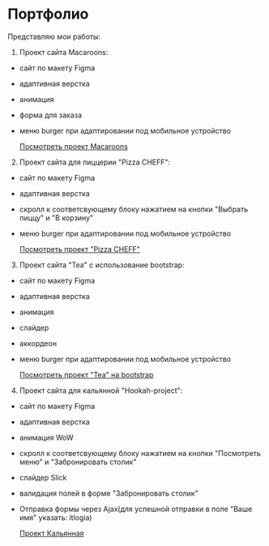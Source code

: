 # Портфолио

Представляю мои работы:

1. Проект сайта Macaroons:
- сайт по макету Figma
- адаптивная верстка
- анимация
- форма для заказа
- меню burger при адаптировании под мобильное устройство

    [Посмотреть проект Macaroons](https://sergey0034.github.io/Macaroons-layout/)

2. Проект сайта для пиццерии "Pizza CHEFF":
- сайт по макету Figma
- адаптивная верстка
- скролл к соответсвующему блоку нажатием на кнопки "Выбрать пиццу" и "В корзину"
- меню burger при адаптировании под мобильное устройство

    [Посмотреть проект "Pizza CHEFF"](https://sergey0034.github.io/Pizza-Cheff-adaptive/)

3. Проект сайта "Tea" с использование bootstrap:
- сайт по макету Figma
- адаптивная верстка
- анимация
- слайдер
- аккордеон
- меню burger при адаптировании под мобильное устройство

    [Посмотреть проект "Tea" на bootstrap](https://sergey0034.github.io/Tea-bootstrap/)

4. Проект сайта для кальянной "Hookah-project":
- сайт по макету Figma
- адаптивная верстка
- анимация WoW
- скролл к соответсвующему блоку нажатием на кнопки "Посмотреть меню" и "Забронировать столик"
- слайдер Slick
- валидация полей в форме "Забронировать столик"
- Отправка формы через Ajax(для успешной отправки в поле "Ваше имя" указать: itlogia)

    [Проект Кальянная](https://sergey0034.github.io/Hookah-project/)



